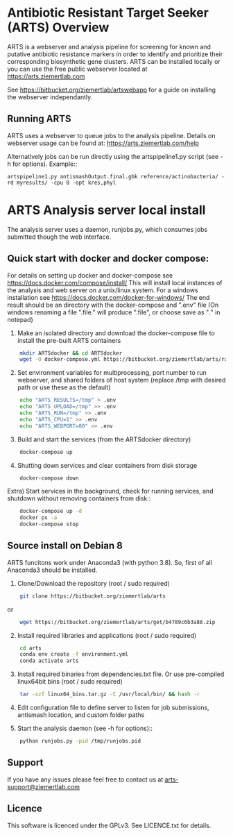 Antibiotic Resistant Target Seeker (ARTS) Overview
====================================================
ARTS is a webserver and analysis pipeline for screening for known and
putative antibiotic resistance markers in order to identify and prioritize
their corresponding biosynthetic gene clusters. ARTS can be installed locally
or you can use the free public webserver located at https://arts.ziemertlab.com

See https://bitbucket.org/ziemertlab/artswebapp for a guide on installing the webserver independantly.

Running ARTS
-------------
ARTS uses a webserver to queue jobs to the analysis pipeline. Details on webserver usage can be
found at: https://arts.ziemertlab.com/help

Alternatively jobs can be run directly using the artspipeline1.py script (see -h for options). Example::

    artspipeline1.py antismashOutput.final.gbk reference/actinobacteria/ -rd myresults/ -cpu 8 -opt kres,phyl


ARTS Analysis server local install
===================================

The analysis server uses a daemon, runjobs.py, which consumes jobs submitted though the web interface.

Quick start with docker and docker compose:
-------------------------------------------
For details on setting up docker and docker-compose see https://docs.docker.com/compose/install/
This will install local instances of the analysis and web server on a unix/linux system.
For a windows installation see https://docs.docker.com/docker-for-windows/
The end result should be an directory with the docker-compose and ".env" file
(On windows renaming a file ".file." will produce ".file", or choose save as "*.*" in notepad)

1) Make an isolated directory and download the docker-compose file to install the pre-built ARTS containers

```bash
    mkdir ARTSdocker && cd ARTSdocker
    wget -O docker-compose.yml https://bitbucket.org/ziemertlab/arts/raw/HEAD/docker-compose-arts.yml
```

2) Set environment variables for multiprocessing, port number to run webserver, and shared folders of host system (replace /tmp with desired path or use these as the default)

```bash
    echo "ARTS_RESULTS=/tmp" > .env
    echo "ARTS_UPLOAD=/tmp" >> .env
    echo "ARTS_RUN=/tmp" >> .env
    echo "ARTS_CPU=1" >> .env
    echo "ARTS_WEBPORT=80" >> .env
```

3) Build and start the services (from the ARTSdocker directory)
```bash
    docker-compose up
```

4) Shutting down services and clear containers from disk storage
```bash
    docker-compose down
```

Extra) Start services in the background, check for running services,
and shutdown without removing containers from disk::
```bash
    docker-compose up -d
    docker ps -a
    docker-compose stop
```

Source install on Debian 8
---------------------------
ARTS funcitons work under Anaconda3 (with python 3.8). So, first of all Anaconda3 should be installed.

1) Clone/Download the repository (root / sudo required)
```bash
    git clone https://bitbucket.org/ziemertlab/arts
```
or
```bash
    wget https://bitbucket.org/ziemertlab/arts/get/b4789c6b3a88.zip
```
2) Install required libraries and applications (root / sudo required)
```bash
    cd arts
    conda env create -f environment.yml
    conda activate arts
```

3) Install required binaries from dependencies.txt file. Or use pre-compiled linux64bit bins (root / sudo required)
```bash
    tar -xzf linux64_bins.tar.gz -C /usr/local/bin/ && hash -r
```

4) Edit configuration file to define server to listen for job submissions, antismash location, and custom folder paths

5) Start the analysis daemon (see -h for options)::
```bash
    python runjobs.py -pid /tmp/runjobs.pid
```
Support
--------

If you have any issues please feel free to contact us at arts-support@ziemertlab.com

Licence
--------
This software is licenced under the GPLv3. See LICENCE.txt for details.
